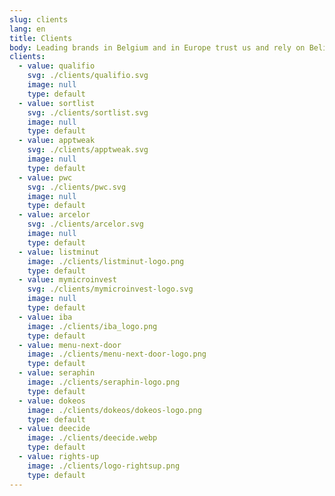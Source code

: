 ```yaml
---
slug: clients
lang: en
title: Clients
body: Leading brands in Belgium and in Europe trust us and rely on Belighted development to deliver perfection every day.
clients:
  - value: qualifio
    svg: ./clients/qualifio.svg
    image: null
    type: default
  - value: sortlist
    svg: ./clients/sortlist.svg
    image: null
    type: default
  - value: apptweak
    svg: ./clients/apptweak.svg
    image: null
    type: default
  - value: pwc
    svg: ./clients/pwc.svg
    image: null
    type: default
  - value: arcelor
    svg: ./clients/arcelor.svg
    image: null
    type: default
  - value: listminut
    image: ./clients/listminut-logo.png
    type: default
  - value: mymicroinvest
    svg: ./clients/mymicroinvest-logo.svg
    image: null
    type: default
  - value: iba
    image: ./clients/iba_logo.png
    type: default
  - value: menu-next-door
    image: ./clients/menu-next-door-logo.png
    type: default
  - value: seraphin
    image: ./clients/seraphin-logo.png
    type: default
  - value: dokeos
    image: ./clients/dokeos/dokeos-logo.png
    type: default
  - value: deecide
    image: ./clients/deecide.webp
    type: default
  - value: rights-up
    image: ./clients/logo-rightsup.png
    type: default
---
```

